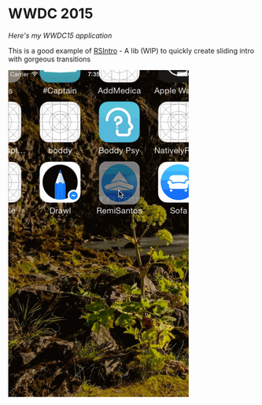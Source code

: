 # WWDC 2015

*Here's my WWDC15 application*

This is a good example of [RSIntro](https://github.com/Kemcake/RSIntro) - A lib (WIP) to quickly create sliding intro with gorgeous transitions

![Remi Santos WWDC](https://raw.githubusercontent.com/Kemcake/WWDC2015/master/preview.gif)
